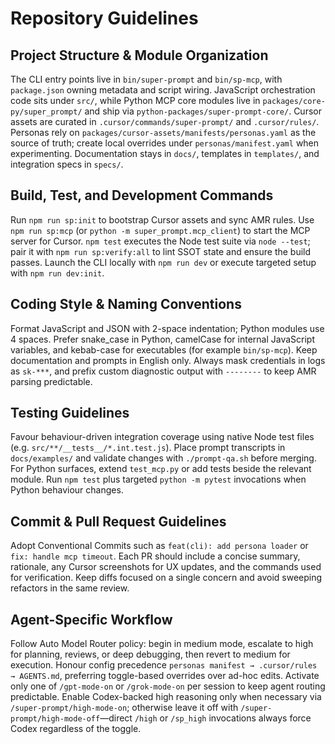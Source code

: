 # Repository Guidelines

## Project Structure & Module Organization
The CLI entry points live in `bin/super-prompt` and `bin/sp-mcp`, with `package.json` owning metadata and script wiring. JavaScript orchestration code sits under `src/`, while Python MCP core modules live in `packages/core-py/super_prompt/` and ship via `python-packages/super-prompt-core/`. Cursor assets are curated in `.cursor/commands/super-prompt/` and `.cursor/rules/`. Personas rely on `packages/cursor-assets/manifests/personas.yaml` as the source of truth; create local overrides under `personas/manifest.yaml` when experimenting. Documentation stays in `docs/`, templates in `templates/`, and integration specs in `specs/`.

## Build, Test, and Development Commands
Run `npm run sp:init` to bootstrap Cursor assets and sync AMR rules. Use `npm run sp:mcp` (or `python -m super_prompt.mcp_client`) to start the MCP server for Cursor. `npm test` executes the Node test suite via `node --test`; pair it with `npm run sp:verify:all` to lint SSOT state and ensure the build passes. Launch the CLI locally with `npm run dev` or execute targeted setup with `npm run dev:init`.

## Coding Style & Naming Conventions
Format JavaScript and JSON with 2-space indentation; Python modules use 4 spaces. Prefer snake_case in Python, camelCase for internal JavaScript variables, and kebab-case for executables (for example `bin/sp-mcp`). Keep documentation and prompts in English only. Always mask credentials in logs as `sk-***`, and prefix custom diagnostic output with `--------` to keep AMR parsing predictable.

## Testing Guidelines
Favour behaviour-driven integration coverage using native Node test files (e.g. `src/**/__tests__/*.int.test.js`). Place prompt transcripts in `docs/examples/` and validate changes with `./prompt-qa.sh` before merging. For Python surfaces, extend `test_mcp.py` or add tests beside the relevant module. Run `npm test` plus targeted `python -m pytest` invocations when Python behaviour changes.

## Commit & Pull Request Guidelines
Adopt Conventional Commits such as `feat(cli): add persona loader` or `fix: handle mcp timeout`. Each PR should include a concise summary, rationale, any Cursor screenshots for UX updates, and the commands used for verification. Keep diffs focused on a single concern and avoid sweeping refactors in the same review.

## Agent-Specific Workflow
Follow Auto Model Router policy: begin in medium mode, escalate to high for planning, reviews, or deep debugging, then revert to medium for execution. Honour config precedence `personas manifest → .cursor/rules → AGENTS.md`, preferring toggle-based overrides over ad-hoc edits. Activate only one of `/gpt-mode-on` or `/grok-mode-on` per session to keep agent routing predictable. Enable Codex-backed high reasoning only when necessary via `/super-prompt/high-mode-on`; otherwise leave it off with `/super-prompt/high-mode-off`—direct `/high` or `/sp_high` invocations always force Codex regardless of the toggle.
